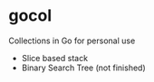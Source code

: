 # gocol
Collections in Go for personal use

- Slice based stack
- Binary Search Tree (not finished)
